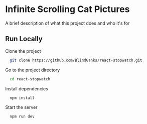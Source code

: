 # Infinite Scrolling Cat Pictures

A brief description of what this project does and who it's for

## Run Locally

Clone the project

```bash
  git clone https://github.com/BlindGanks/react-stopwatch.git
```

Go to the project directory

```bash
  cd react-stopwatch
```

Install dependencies

```bash
  npm install
```

Start the server

```bash
  npm run dev
```
